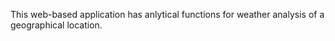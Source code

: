 This web-based application has anlytical functions for weather analysis of a geographical location. 
